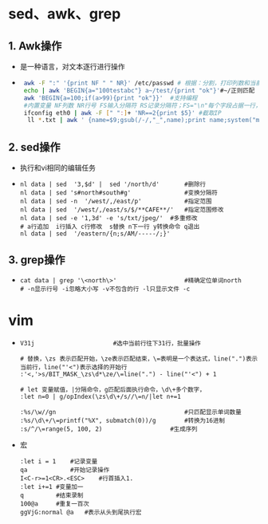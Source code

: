# sed、awk、grep

## 1. Awk操作

- 是一种语言，对文本逐行进行操作

- ```sh
   awk -F ":" '{print NF " " NR}' /etc/passwd # 根据：分割，打印列数和当前行数
   echo | awk 'BEGIN{a="100testabc"} a~/test/{print "ok"}'#~/正则匹配
   awk 'BEGIN{a=100;if(a>99){print "ok"}}'	#支持编程
   #内置变量 NF列数 NR行号 FS输入分隔符 RS记录分隔符；FS="\n"每个字段占据一行，RS=""记录由空白行分割
   ifconfig eth0 | awk -F [" ":]+ 'NR==2{print $5}'	#截取IP
    ll *.txt | awk ' {name=$9;gsub(/-/,"_",name);print name;system("mv "$9" "name )}'	#将文件名重命名
  ```

  

## 2. sed操作

- 执行和vi相同的编辑任务

- ```shell
  nl data | sed  '3,$d' |  sed '/north/d'		#删除行
  nl data | sed 's#north#south#g'				#变换分隔符
  nl data | sed -n  '/west/,/east/p'			#指定范围
  nl data | sed  '/west/,/east/s/$/**CAFE**/'	#指定范围修改
  nl data | sed -e '1,3d' -e 's/txt/jpeg/' 	#多重修改
  # a行追加  i行插入 c行修改  s替换 n下一行 y转换命令 q退出
  nl data | sed  '/eastern/{n;s/AM/-----/;}'
  ```

## 3. grep操作

- ```shell
  cat data | grep '\<north\>'					#精确定位单词north
  # -n显示行号 -i忽略大小写 -v不包含的行 -l只显示文件 -c
  ```
  
  

# vim

- ```shell
  V31j						#选中当前行往下31行，批量操作
  
  # 替换，\zs 表示匹配开始，\ze表示匹配结束，\=表明是一个表达式，line(".")表示当前行，line("'<")表示选择的开始行
  :'<,'>s/BIT_MASK_\zs\d*\ze/\=line(".") - line("'<") + 1 
  
  # let 变量赋值，|分隔命令，g匹配后面执行命令，\d\+多个数字，
  :let n=0 | g/opIndex(\zs\d\+/s//\=n/|let n+=1 
  
  :%s/\w//gn									#只匹配显示单词数量
  :%s/\d\+/\=printf("%X", submatch(0))/g		#转换为16进制
  :s/^/\=range(5, 100, 2) 					#生成序列
  ```

  

- 宏

  ```shell
  :let i = 1	#记录变量
  qa			#开始记录操作
  I<C-r>=1<CR>.<ESC>	#行首插入1.
  :let i+=1	#变量加一
  q			#结束录制
  100@a		#重复一百次
  ggVjG:normal @a	#表示从头到尾执行宏
  ```

  